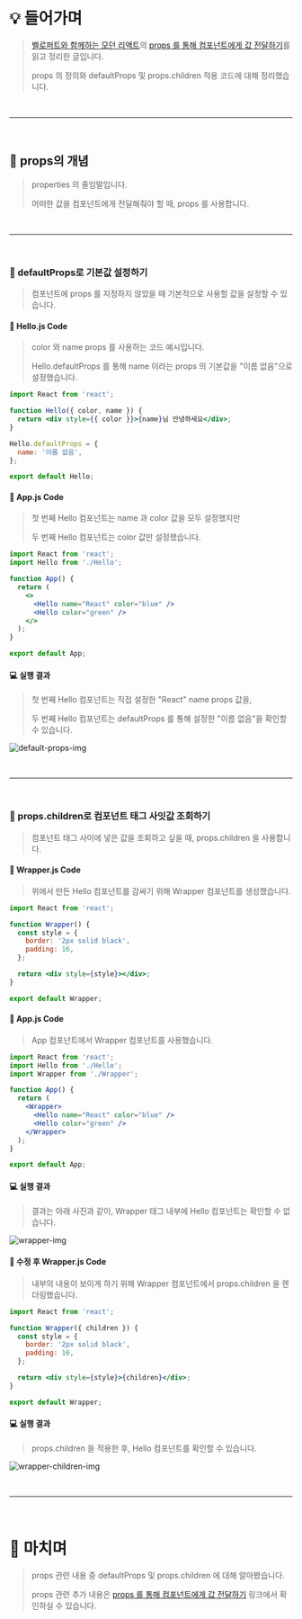 # 💡 들어가며

> [벨로퍼트와 함께하는 모던 리액트](https://react.vlpt.us/)의 [props 를 통해 컴포넌트에게 값 전달하기](https://react.vlpt.us/basic/05-props.html)를 읽고 정리한 글입니다.
>
> props 의 정의와 defaultProps 및 props.children 적용 코드에 대해 정리했습니다.

<br>

<hr>

<br>

## 📝 props의 개념

> properties 의 줄임말입니다.
>
> 어떠한 값을 컴포넌트에게 전달해줘야 할 때, props 를 사용합니다.

<br>

<hr>

<br>

### 🎯 defaultProps로 기본값 설정하기

> 컴포넌트에 props 를 지정하지 않았을 때 기본적으로 사용할 값을 설정할 수 있습니다.

#### 🔎 Hello.js Code

> color 와 name props 를 사용하는 코드 예시입니다.
>
> Hello.defaultProps 를 통해 name 이라는 props 의 기본값을 "이름 없음"으로 설정했습니다.

```jsx
import React from 'react';

function Hello({ color, name }) {
  return <div style={{ color }}>{name}님 안녕하세요</div>;
}

Hello.defaultProps = {
  name: '이름 없음',
};

export default Hello;
```

#### 🔎 App.js Code

> 첫 번째 Hello 컴포넌트는 name 과 color 값을 모두 설정했지만
>
> 두 번째 Hello 컴포넌트는 color 값만 설정했습니다.

```jsx
import React from 'react';
import Hello from './Hello';

function App() {
  return (
    <>
      <Hello name="React" color="blue" />
      <Hello color="green" />
    </>
  );
}

export default App;
```

#### 💻 실행 결과

> 첫 번째 Hello 컴포넌트는 직접 설정한 "React" name props 값을,
>
> 두 번째 Hello 컴포넌트는 defaultProps 를 통해 설정한 "이름 없음"을 확인할 수 있습니다.

![default-props-img](https://images.velog.io/images/mnz/post/9fd95f8a-e173-4aac-b6b3-6e1380cb6f1f/%ED%99%94%EB%A9%B4%20%EC%BA%A1%EC%B2%98%202021-04-18%20030552.png)

<br>

<hr>

<br>

### 🎯 props.children로 컴포넌트 태그 사잇값 조회하기

> 컴포넌트 태그 사이에 넣은 값을 조회하고 싶을 때, props.children 을 사용합니다.

#### 🔎 Wrapper.js Code

> 위에서 만든 Hello 컴포넌트를 감싸기 위해 Wrapper 컴포넌트를 생성했습니다.

```jsx
import React from 'react';

function Wrapper() {
  const style = {
    border: '2px solid black',
    padding: 16,
  };

  return <div style={style}></div>;
}

export default Wrapper;
```

#### 🔎 App.js Code

> App 컴포넌트에서 Wrapper 컴포넌트를 사용했습니다.

```jsx
import React from 'react';
import Hello from './Hello';
import Wrapper from './Wrapper';

function App() {
  return (
    <Wrapper>
      <Hello name="React" color="blue" />
      <Hello color="green" />
    </Wrapper>
  );
}

export default App;
```

#### 💻 실행 결과

> 결과는 아래 사진과 같이, Wrapper 태그 내부에 Hello 컴포넌트는 확인할 수 없습니다.

![wrapper-img](https://images.velog.io/images/mnz/post/d7960fc8-3824-486d-af1c-a8f783c6f006/%ED%99%94%EB%A9%B4%20%EC%BA%A1%EC%B2%98%202021-04-18%20033335.png)

#### 🔎 수정 후 Wrapper.js Code

> 내부의 내용이 보이게 하기 위해 Wrapper 컴포넌트에서 props.children 을 렌더링했습니다.

```jsx
import React from 'react';

function Wrapper({ children }) {
  const style = {
    border: '2px solid black',
    padding: 16,
  };

  return <div style={style}>{children}</div>;
}

export default Wrapper;
```

#### 💻 실행 결과

> props.children 을 적용한 후, Hello 컴포넌트를 확인할 수 있습니다.

![wrapper-children-img](https://images.velog.io/images/mnz/post/59c85658-c867-46e9-a869-9eae8aaaab33/%ED%99%94%EB%A9%B4%20%EC%BA%A1%EC%B2%98%202021-04-18%20030639.png)

<br>

<hr>

<br>

# 👏 마치며

> props 관련 내용 중 defaultProps 및 props.children 에 대해 알아봤습니다.
>
> props 관련 추가 내용은 [props 를 통해 컴포넌트에게 값 전달하기](https://react.vlpt.us/basic/05-props.html) 링크에서 확인하실 수 있습니다.
